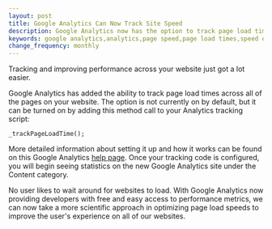 ```yaml
---
layout: post
title: Google Analytics Can Now Track Site Speed
description: Google Analytics now has the option to track page load times.
keywords: google analytics,analytics,page speed,page load times,speed optimization,web development
change_frequency: monthly
---
```


Tracking and improving performance across your website just got a lot easier.

Google Analytics has added the ability to track page load times across all of the pages on your website. The option is not currently on by default, but it can be turned on by adding this method call to your Analytics tracking script:

`_trackPageLoadTime();`

More detailed information about setting it up and how it works can be found on this Google Analytics [help page](http://www.google.com/support/analyticshelp/bin/answer.py?hl=en&answer=1205784). Once your tracking code is configured, you will begin seeing statistics on the new Google Analytics site under the Content category.

No user likes to wait around for websites to load. With Google Analytics now providing developers with free and easy access to performance metrics, we can now take a more scientific approach in optimizing page load speeds to improve the user's experience on all of our websites.
